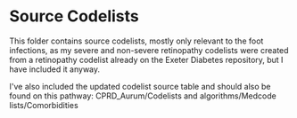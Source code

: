 # Source Codelists

This folder contains source codelists, mostly only relevant to the foot infections, as my severe and non-severe retinopathy codelists were created from a retinopathy codelist already on the Exeter Diabetes repository, but I have included it anyway.

I've also included the updated codelist source table and should also be found on this pathway: CPRD_Aurum/Codelists and algorithms/Medcode lists/Comorbidities
